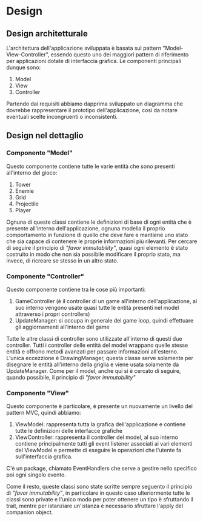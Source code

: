 # Design

## Design architetturale
L'architettura dell'applicazione sviluppata è basata sul pattern "Model-View-Controller", essendo questo uno dei maggiori pattern di riferimento per applicazioni
dotate di interfaccia grafica. Le componenti principali dunque sono:
1. Model
2. View
3. Controller

Partendo dai requisiti abbiamo dapprima sviluppato un diagramma che dovrebbe rappresentare il prototipo dell'applicazione, così da notare eventuali scelte incongruenti
o inconsistenti.



## Design nel dettaglio

### Componente "Model"
Questo componente contiene tutte le varie entità che sono presenti all'interno del gioco:
1. Tower
2. Enemie
3. Grid
4. Projectile
5. Player

Ognuna di queste classi contiene le definizioni di base di ogni entità che è presente all'interno dell'applicazione, ognuna modella il proprio comportamento in funzione di quello che deve fare e mantiene uno stato che sia capace di contenere le proprie informazioni più rilevanti. Per cercare di seguire il principio di *"favor immutability"*, quasi ogni elemento è stato costruito in modo che non sia possibile modificare il proprio stato, ma invece, di ricreare se stesso in un altro stato.

### Componente "Controller"
Questo componente contiene tra le cose più importanti:
1. GameController (è il controller di un game all'interno dell'applicazione, al suo interno vengono usate quasi tutte le entità presenti nel model attraverso i propri controllers)
1. UpdateManager: si occupa in generale del game loop, quindi effettuare gli aggiornamenti all'interno del game

Tutte le altre classi di controller sono utilizzate all'interno di questi due controller.
Tutti i controller delle entità del model wrappano quelle stesse entità e offrono metodi avanzati per passare informazioni all'esterno.
L'unica eccezzione è DrawingManager, questa classe serve solamente per disegnare le entità all'interno della griglia e viene usata solamente da UpdateManager.
Come per il model, anche qui si è cercato di seguire, quando possibile, il principio di *"favor immutability"*

### Componente "View"
Questo componente è particolare, è presente un nuovamente un livello del pattern MVC, quindi abbiamo:
1. ViewModel: rappresenta tutta la grafica dell'applicazione e contiene tutte le definizioni delle interfacce grafiche
2. ViewController: rappresenta il controller del model, al suo interno contiene principalmente tutti gli event listener associati ai vari elementi del ViewModel e 
permette di eseguire le operazioni che l'utente fa sull'interfaccia grafica.

C'è un package, chiamato EventHandlers che serve a gestire nello specifico poi ogni singolo evento.

Come il resto, queste classi sono state scritte sempre seguento il principio di *"favor immutability"*, in particolare in questo caso ulteriormente tutte le classi sono private e l'unico modo per poter ottenere un tipo è sfruttando il trait, mentre per istanziare un'istanza è necessario sfruttare l'apply del companion object.
